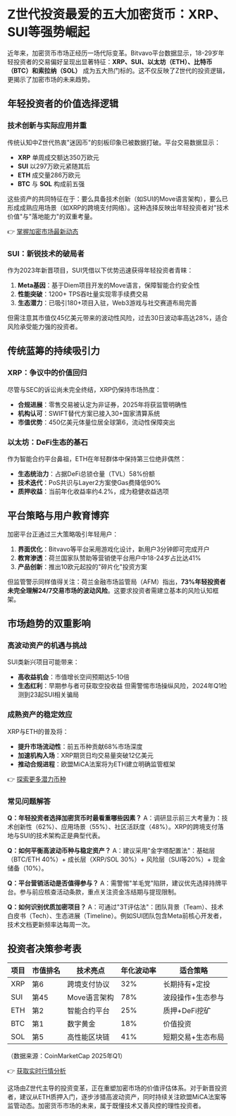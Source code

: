 # Z世代投资最爱的五大加密货币：XRP、SUI等强势崛起

近年来，加密货币市场正经历一场代际变革。Bitvavo平台数据显示，18-29岁年轻投资者的交易偏好呈现出显著特征：**XRP、SUI、以太坊（ETH）、比特币（BTC）和索拉纳（SOL）** 成为五大热门标的。这不仅反映了Z世代的投资逻辑，更揭示了加密市场的未来趋势。

## 年轻投资者的价值选择逻辑

### 技术创新与实际应用并重
传统认知中Z世代热衷"迷因币"的刻板印象已被数据打破。平台交易数据显示：
- **XRP** 单周成交额达350万欧元
- **SUI** 以297万欧元紧随其后
- **ETH** 成交量286万欧元
- **BTC** 与 **SOL** 构成前五强

这些资产的共同特征在于：要么具备技术创新（如SUI的Move语言架构），要么已形成成熟应用场景（如XRP的跨境支付网络）。这种选择反映出年轻投资者对"技术价值"与"落地能力"的双重考量。

👉 [掌握加密市场最新动态](https://bit.ly/okx_welcome)

### SUI：新锐技术的破局者
作为2023年新晋项目，SUI凭借以下优势迅速获得年轻投资者青睐：
1. **Meta基因**：基于Diem项目开发的Move语言，保障智能合约安全性
2. **性能突破**：1200+ TPS吞吐量实现零手续费交易
3. **生态潜力**：已吸引180+项目入驻，Web3游戏与社交赛道布局完善

但需注意其市值仅45亿美元带来的波动性风险，过去30日波动率高达28%，适合风险承受能力强的投资者。

## 传统蓝筹的持续吸引力

### XRP：争议中的价值回归
尽管与SEC的诉讼尚未完全终结，XRP仍保持市场热度：
- **合规进展**：零售交易被认定为非证券，2025年将获监管明确性
- **机构认可**：SWIFT替代方案已接入30+国家清算系统
- **市值优势**：450亿美元体量位居全球第6，流动性保障突出

### 以太坊：DeFi生态的基石
作为智能合约平台鼻祖，ETH在年轻群体中保持第三位绝非偶然：
- **生态统治力**：占据DeFi总锁仓量（TVL）58%份额
- **技术迭代**：PoS共识与Layer2方案使Gas费降低90%
- **质押收益**：当前年化收益率约4.2%，成为稳健收益选项

## 平台策略与用户教育博弈

加密平台正通过三大策略吸引年轻用户：
1. **界面优化**：Bitvavo等平台采用游戏化设计，新用户3分钟即可完成开户
2. **教育渗透**：荷兰国家队赞助等营销使平台用户中18-24岁占比达41%
3. **产品创新**：推出10欧元起投的"碎片化"投资方案

但监管警示同样值得关注：荷兰金融市场监管局（AFM）指出，**73%年轻投资者未完全理解24/7交易市场的波动风险**。这要求投资者需建立基本的风险认知框架。

## 市场趋势的双重影响

### 高波动资产的机遇与挑战
SUI类新兴项目可能带来：
- **高收益机会**：市值增长空间预期达5-10倍
- **生态红利**：早期参与者可获取空投收益
但需警惕市场操纵风险，2024年Q1检测到23起SUI相关骗局

### 成熟资产的稳定效应
XRP与ETH的普及将：
- **提升市场流动性**：前五币种贡献68%市场深度
- **加速机构入场**：XRP期货日均交易量突破12亿美元
- **推动合规进程**：欧盟MiCA法案将为ETH建立明确监管框架

👉 [探索更多潜力币种](https://bit.ly/okx_welcome)

### 常见问题解答

**Q：年轻投资者选择加密货币时最看重哪些因素？**
A：调研显示前三大考量为：技术创新性（62%）、应用场景（55%）、社区活跃度（48%）。XRP的跨境支付落地与SUI的技术架构正是典型代表。

**Q：如何平衡高波动币种与稳定资产？**
A：建议采用"金字塔配置法"：基础层（BTC/ETH 40%）+ 成长层（XRP/SOL 30%）+ 风险层（SUI等20%）+ 现金储备（10%）。

**Q：平台营销活动是否值得参与？**
A：需警惕"羊毛党"陷阱，建议优先选择持牌平台。参与前应核查活动条款，重点关注资金冻结期与提现限制。

**Q：如何识别优质加密项目？**
A：可通过"3T评估法"：团队背景（Team）、技术白皮书（Tech）、生态进展（Timeline）。例如SUI团队包含Meta前核心开发者，技术文档更新频率达每周一次。

## 投资者决策参考表

| 项目    | 市值排名 | 技术亮点          | 年化波动率 | 适合策略          |
|---------|----------|-------------------|------------|-------------------|
| XRP     | 第6      | 跨境支付协议      | 32%        | 长期持有+定投     |
| SUI     | 第45     | Move语言架构      | 78%        | 波段操作+生态参与 |
| ETH     | 第2      | 智能合约平台      | 25%        | 质押+DeFi挖矿     |
| BTC     | 第1      | 数字黄金          | 18%        | 价值投资          |
| SOL     | 第5      | 高性能区块链      | 41%        | 短期交易+生态布局 |

（数据来源：CoinMarketCap 2025年Q1）

👉 [获取实时行情分析](https://bit.ly/okx_welcome)

这场由Z世代主导的投资变革，正在重塑加密市场的价值评估体系。对于新晋投资者，建议从ETH质押入门，逐步涉猎高波动资产，同时持续关注欧盟MiCA法案等监管动态。加密货币市场的未来，属于既懂技术又善风控的理性投资者。